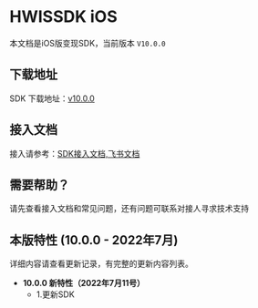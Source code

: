 # HWISSDK iOS 

本文档是iOS版变现SDK，当前版本 `V10.0.0`

## 下载地址

SDK 下载地址：[v10.0.0](https://github.com/artwl/hw_game_mp_sdk_ironsource_ios/releases)


## 接入文档

接入请参考：[SDK接入文档,飞书文档](https://hellowd.feishu.cn/docx/doxcnU3qOqPmTxXAh3XV34BJ4cc#)

## 需要帮助？

请先查看接入文档和常见问题，还有问题可联系对接人寻求技术支持

## 本版特性 (10.0.0 - 2022年7月)

详细内容请查看更新记录，有完整的更新内容列表。

- **10.0.0 新特性（2022年7月11号）**
  - 1.更新SDK
